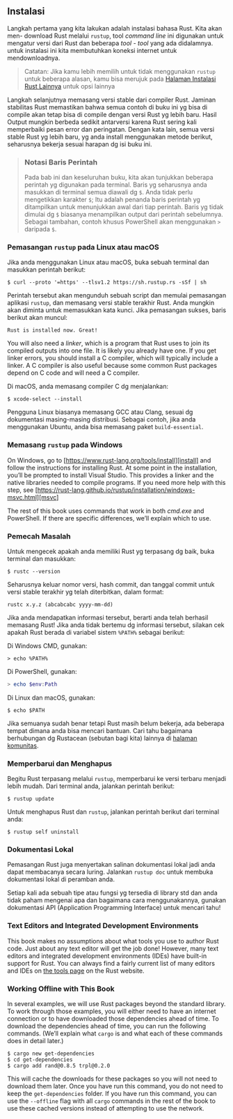 ## Instalasi

Langkah pertama yang kita lakukan adalah instalasi bahasa Rust. Kita akan men-
download Rust melalui `rustup`, tool _command line_ ini digunakan untuk mengatur 
versi dari Rust dan beberapa _tool - tool_ yang ada didalamnya. untuk instalasi ini 
kita membutuhkan koneksi internet untuk mendownloadnya.

> Catatan: Jika kamu lebih memilih untuk tidak menggunakan `rustup` untuk beberapa
> alasan, kamu bisa merujuk pada [Halaman Instalasi Rust Lainnya][otherinstall]
> untuk opsi lainnya

Langkah selanjutnya memasang versi stable dari compiler Rust. Jaminan
stabilitas Rust memastikan bahwa semua contoh di buku ini yg bisa di compile
akan tetap bisa di compile dengan versi Rust yg lebih baru. Hasil Output
mungkin berbeda sedikit antarversi karena Rust sering kali memperbaiki pesan
error dan peringatan. Dengan kata lain, semua versi stable Rust yg lebih baru,
yg anda install menggunakan metode berikut, seharusnya bekerja sesuai harapan
dg isi buku ini.

> ### Notasi Baris Perintah
>
> Pada bab ini dan keseluruhan buku, kita akan tunjukkan beberapa perintah yg
> digunakan pada terminal. Baris yg seharusnya anda masukkan di terminal semua
> diawali dg `$`. Anda tidak perlu mengetikkan karakter `$`; Itu adalah penanda
> baris perintah yg ditampilkan untuk menunjukkan awal dari tiap perintah.
> Baris yg tidak dimulai dg `$` biasanya menampilkan output dari perintah
> sebelumnya. Sebagai tambahan, contoh khusus PowerShell akan menggunakan `>`
> daripada `$`.

### Pemasangan `rustup` pada Linux atau macOS

Jika anda menggunakan Linux atau macOS, buka sebuah terminal dan masukkan
perintah berikut:

```console
$ curl --proto '=https' --tlsv1.2 https://sh.rustup.rs -sSf | sh
```

Perintah tersebut akan mengunduh sebuah script dan memulai pemasangan aplikasi
`rustup`, dan memasang versi stable terakhir Rust. Anda mungkin akan diminta
untuk memasukkan kata kunci. Jika pemasangan sukses, baris berikut akan muncul:

```text
Rust is installed now. Great!
```

You will also need a _linker_, which is a program that Rust uses to join its
compiled outputs into one file. It is likely you already have one. If you get
linker errors, you should install a C compiler, which will typically include a
linker. A C compiler is also useful because some common Rust packages depend on
C code and will need a C compiler.

Di macOS, anda memasang compiler C dg menjalankan:

```console
$ xcode-select --install
```

Pengguna Linux biasanya memasang GCC atau Clang, sesuai dg dokumentasi
masing-masing distribusi. Sebagai contoh, jika anda menggunakan Ubuntu, anda
bisa memasang paket `build-essential`.

### Memasang `rustup` pada Windows

On Windows, go to [https://www.rust-lang.org/tools/install][install] and follow
the instructions for installing Rust. At some point in the installation, you’ll
be prompted to install Visual Studio. This provides a linker and the native
libraries needed to compile programs. If you need more help with this step, see
[https://rust-lang.github.io/rustup/installation/windows-msvc.html][msvc]

The rest of this book uses commands that work in both _cmd.exe_ and PowerShell.
If there are specific differences, we’ll explain which to use.

### Pemecah Masalah

Untuk mengecek apakah anda memiliki Rust yg terpasang dg baik, buka terminal
dan masukkan:

```console
$ rustc --version
```

Seharusnya keluar nomor versi, hash commit, dan tanggal commit untuk versi
stable terakhir yg telah diterbitkan, dalam format:

```text
rustc x.y.z (abcabcabc yyyy-mm-dd)
```

Jika anda mendapatkan informasi tersebut, berarti anda telah berhasil memasang
Rust! Jika anda tidak bertemu dg informasi tersebut, silakan cek apakah Rust
berada di variabel sistem `%PATH%` sebagai berikut:

Di Windows CMD, gunakan:

```console
> echo %PATH%
```

Di PowerShell, gunakan:

```powershell
> echo $env:Path
```

Di Linux dan macOS, gunakan:

```console
$ echo $PATH
```

Jika semuanya sudah benar tetapi Rust masih belum bekerja, ada beberapa tempat
dimana anda bisa mencari bantuan. Cari tahu bagaimana berhubungan dg Rustacean
(sebutan bagi kita) lainnya di [halaman komunitas][community].

### Memperbarui dan Menghapus

Begitu Rust terpasang melalui `rustup`, memperbarui ke versi terbaru menjadi
lebih mudah. Dari terminal anda, jalankan perintah berikut:

```console
$ rustup update
```

Untuk menghapus Rust dan `rustup`, jalankan perintah berikut dari terminal
anda:

```console
$ rustup self uninstall
```

### Dokumentasi Lokal

Pemasangan Rust juga menyertakan salinan dokumentasi lokal jadi anda dapat
membacanya secara luring. Jalankan `rustup doc` untuk membuka dokumentasi lokal
di peramban anda.

Setiap kali ada sebuah tipe atau fungsi yg tersedia di library std dan anda
tidak paham mengenai apa dan bagaimana cara menggunakannya, gunakan dokumentasi
API (Application Programming Interface) untuk mencari tahu!

### Text Editors and Integrated Development Environments

This book makes no assumptions about what tools you use to author Rust code.
Just about any text editor will get the job done! However, many text editors and
integrated development environments (IDEs) have built-in support for Rust. You
can always find a fairly current list of many editors and IDEs on [the tools
page][tools] on the Rust website.

### Working Offline with This Book

In several examples, we will use Rust packages beyond the standard library. To
work through those examples, you will either need to have an internet connection
or to have downloaded those dependencies ahead of time. To download the
dependencies ahead of time, you can run the following commands. (We’ll explain
what `cargo` is and what each of these commands does in detail later.)

```console
$ cargo new get-dependencies
$ cd get-dependencies
$ cargo add rand@0.8.5 trpl@0.2.0
```

This will cache the downloads for these packages so you will not need to
download them later. Once you have run this command, you do not need to keep the
`get-dependencies` folder. If you have run this command, you can use the
`--offline` flag with all `cargo` commands in the rest of the book to use these
cached versions instead of attempting to use the network. 

[otherinstall]: https://forge.rust-lang.org/infra/other-installation-methods.html
[install]: https://www.rust-lang.org/tools/install
[msvc]: https://rust-lang.github.io/rustup/installation/windows-msvc.html
[community]: https://www.rust-lang.org/community
[tools]: https://www.rust-lang.org/tools
